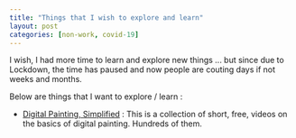 ```yaml
---
title: "Things that I wish to explore and learn"
layout: post
categories: [non-work, covid-19]
---
```


I wish, I had more time to learn and explore new things ... but since due to Lockdown, the time has paused and now people are couting days if not weeks and months.

Below are things that I want to explore / learn : 

- [Digital Painting, Simplified](https://www.ctrlpaint.com/library/) : This is a collection of short, free, videos on the basics of digital painting.  Hundreds of them. 
